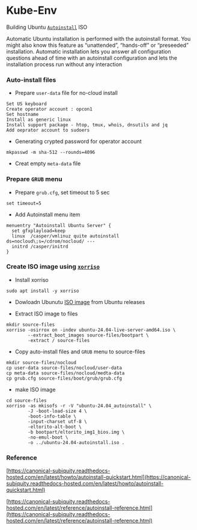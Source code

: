 # Kube-Env
Building Ubuntu [`Autoinstall`](https://canonical-subiquity.readthedocs-hosted.com/en/latest/intro-to-autoinstall.html) ISO

Automatic Ubuntu installation is performed with the autoinstall format. You might also know this feature as “unattended”, “hands-off” or “preseeded” installation. Automatic installation lets you answer all configuration questions ahead of time with an autoinstall configuration and lets the installation process run without any interaction



### Auto-install files

- Prepare `user-data` file for no-cloud install
```
Set US keyboard
Create operator account : opcon1
Set hostname
Install as generic linux
Install support package - htop, tmux, whois, dnsutils and jq
Add oeprator account to sudoers 
```

- Generating crypted password for operator account
```
mkpasswd -m sha-512 --rounds=4096
``` 

- Creat empty `meta-data` file

### Prepare `GRUB` menu
- Prepare `grub.cfg`, set timeout to 5 sec
```
set timeout=5
```

- Add Autoinstall menu item
```
menuentry "Autoinstall Ubuntu Server" {
  set gfxplayload=keep
  linux  /casper/vmlinuz quite autoinstall ds=nocloud\;s=/cdrom/nocloud/ ---
  initrd /casper/initrd
}
```

### Create ISO image using [`xorriso`](https://www.gnu.org/software/xorriso)

- Install xorriso 
```
sudo apt install -y xorriso 
```

- Dowloadn Ubunutu [ISO image](https://releases.ubuntu.com) from Ubuntu releases 

- Extract ISO image to files 
```
mkdir source-files
xorriso -osirrox on -indev ubuntu-24.04-live-server-amd64.iso \
        --extract_boot_images source-files/bootpart \
        -extract / source-files 
```

- Copy auto-install files and `GRUB` menu to source-files
```
mkdir source-files/nocloud
cp user-data source-files/nocloud/user-data
cp meta-data source-files/nocloud/medta-data
cp grub.cfg source-files/boot/grub/grub.cfg
```

- make ISO image
```
cd source-files
xorriso -as mkisofs -r -V "ubuntu-24.04_autoinstall" \
        -J -boot-load-size 4 \
        -boot-info-table \
        -input-charset utf-8 \
        -eltorito-alt-boot \
        -b bootpart/eltorito_img1_bios.img \
        -no-emul-boot \
        -o ../ubuntu-24.04-autoinstall.iso .
```

### Reference

[https://canonical-subiquity.readthedocs-hosted.com/en/latest/howto/autoinstall-quickstart.html](https://canonical-subiquity.readthedocs-hosted.com/en/latest/howto/autoinstall-quickstart.html)

[https://canonical-subiquity.readthedocs-hosted.com/en/latest/reference/autoinstall-reference.html](https://canonical-subiquity.readthedocs-hosted.com/en/latest/reference/autoinstall-reference.html)
